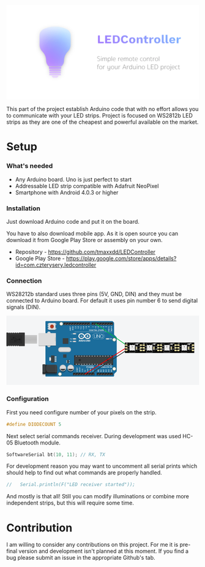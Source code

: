![Project logo](led_controller_logo.png)

This part of the project establish Arduino code that with no effort allows you to communicate with your LED strips. Project is focused on WS2812b LED strips as they are one of the cheapest and powerful available on the market.

# Setup

### What's needed
* Any Arduino board. Uno is just perfect to start
* Addressable LED strip compatible with Adafruit NeoPixel
* Smartphone with Android 4.0.3 or higher

### Installation
Just download Arduino code and put it on the board.

You have to also download mobile app. As it is open source you can download it from Google Play Store or assembly on your own.

* Repository - https://github.com/tmaxxdd/LEDController
* Google Play Store - https://play.google.com/store/apps/details?id=com.czterysery.ledcontroller

### Connection
WS28212b standard uses three pins (5V, GND, DIN) and they must be connected to Arduino board. For default it uses pin number 6 to send digital signals (DIN).

![Connection illustration](connection_illustration.png)

### Configuration
First you need configure number of your pixels on the strip.
```cpp
#define DIODECOUNT 5
```
Next select serial commands receiver. During development was used HC-05 Bluetooth module.
```cpp
SoftwareSerial bt(10, 11); // RX, TX
```
For development reason you may want to uncomment all serial prints which should help to find out what commands are properly handled.
```cpp
//   Serial.println(F("LED receiver started"));
```
And mostly is that all! Still you can modify illuminations or combine more independent strips, but this will require some time.

# Contribution

I am willing to consider any contributions on this project. For me it is pre-final version and development isn't planned at this moment. If you find a bug please submit an issue in the appropriate Github's tab.
